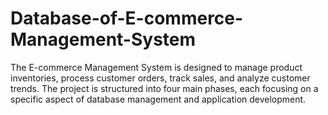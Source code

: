 # Database-of-E-commerce-Management-System
The E-commerce Management System is designed to manage product inventories, process customer orders, track sales, and analyze customer trends. The project is structured into four main phases, each focusing on a specific aspect of database management and application development.
